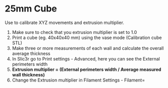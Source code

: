 # 25mm Cube

Use to calibrate XYZ movements and extrusion multiplier.

1. Make sure to check that you extrusion multiplier is set to 1.0
2. Print a cube (eg. 40x40x40 mm) using the vase mode (Calibration cube STL)
3. Make three or more measurements of each wall and calculate the overall average thickness
4. In Slic3r go to Print settings - Advanced, here you can see the External perimeters width
5. **Extrusion multiplier = (External perimeters width / Average measured wall thickness)**
6. Change the Extrusion multiplier in Filament Settings - Filament=
